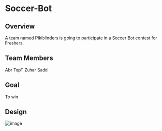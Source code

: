 # Soccer-Bot
## Overview 
A team named Pikiblinders is going to participate in a Soccer Bot contest for Freshers.  
## Team Members
Abr
TopT
Zuhar
Sadd
## Goal
To win 
## Design
![image](https://github.com/user-attachments/assets/9c744bae-8bdc-4411-bc3a-69ffc8a2f86a)

